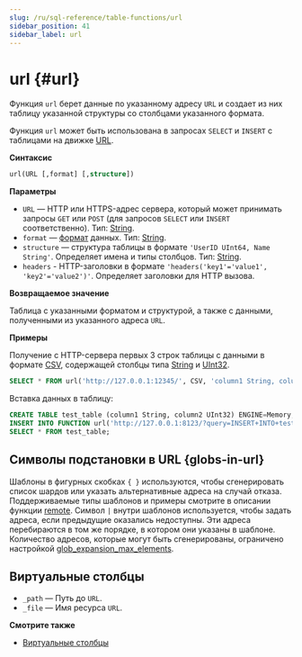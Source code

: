```yaml
---
slug: /ru/sql-reference/table-functions/url
sidebar_position: 41
sidebar_label: url
---
```


# url {#url}

Функция `url` берет данные по указанному адресу `URL` и создает из них таблицу указанной структуры со столбцами указанного формата.

Функция `url` может быть использована в запросах `SELECT` и `INSERT` с таблицами на движке [URL](../../engines/table-engines/special/url.md).

**Синтаксис**

``` sql
url(URL [,format] [,structure])
```

**Параметры**

- `URL` — HTTP или HTTPS-адрес сервера, который может принимать запросы `GET` или `POST` (для запросов `SELECT` или `INSERT` соответственно). Тип: [String](../../sql-reference/data-types/string.md).
- `format` — [формат](../../interfaces/formats.md#formats) данных. Тип: [String](../../sql-reference/data-types/string.md).
- `structure` — структура таблицы в формате `'UserID UInt64, Name String'`. Определяет имена и типы столбцов. Тип: [String](../../sql-reference/data-types/string.md).
- `headers` -  HTTP-заголовки в формате `'headers('key1'='value1', 'key2'='value2')'`. Определяет заголовки для HTTP вызова.

**Возвращаемое значение**

Таблица с указанными форматом и структурой, а также с данными, полученными из указанного адреса `URL`.

**Примеры**

Получение с HTTP-сервера первых 3 строк таблицы с данными в формате [CSV](../../interfaces/formats.md#csv), содержащей столбцы типа [String](../../sql-reference/data-types/string.md) и [UInt32](../../sql-reference/data-types/int-uint.md).

``` sql
SELECT * FROM url('http://127.0.0.1:12345/', CSV, 'column1 String, column2 UInt32', headers('Accept'='text/csv; charset=utf-8')) LIMIT 3;
```

Вставка данных в таблицу:

``` sql
CREATE TABLE test_table (column1 String, column2 UInt32) ENGINE=Memory;
INSERT INTO FUNCTION url('http://127.0.0.1:8123/?query=INSERT+INTO+test_table+FORMAT+CSV', 'CSV', 'column1 String, column2 UInt32') VALUES ('http interface', 42);
SELECT * FROM test_table;
```

## Символы подстановки в URL {globs-in-url}

Шаблоны в фигурных скобках `{ }` используются, чтобы сгенерировать список шардов или указать альтернативные адреса на случай отказа. Поддерживаемые типы шаблонов и примеры смотрите в описании функции [remote](remote.md#globs-in-addresses).
Символ `|` внутри шаблонов используется, чтобы задать адреса, если предыдущие оказались недоступны. Эти адреса перебираются в том же порядке, в котором они указаны в шаблоне. Количество адресов, которые могут быть сгенерированы, ограничено настройкой [glob_expansion_max_elements](../../operations/settings/settings.md#glob_expansion_max_elements).

## Виртуальные столбцы

-   `_path` — Путь до `URL`.
-   `_file` — Имя ресурса `URL`.

**Смотрите также**

-   [Виртуальные столбцы](index.md#table_engines-virtual_columns)
